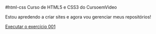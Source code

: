 #html-css
Curso de HTML5 e CSS3 do CursoemVideo

Estou apredendo a criar sites e agora vou gerenciar meus repositórios!

<a href="https://carloshenriquessa.github.io/html-css/exercicios/ex001/index.html">Executar o exercício 001</a>
